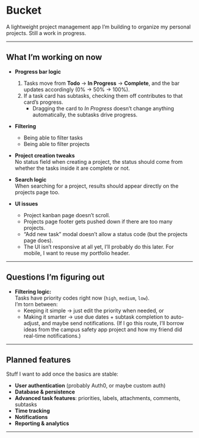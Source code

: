 # Bucket

A lightweight project management app I’m building to organize my personal projects.
Still a work in progress.

---

## What I’m working on now

- **Progress bar logic**

  1. Tasks move from **Todo** → **In Progress** → **Complete**, and the bar updates accordingly (0% → 50% → 100%).
  2. If a task card has subtasks, checking them off contributes to that card’s progress.
     - Dragging the card to _In Progress_ doesn’t change anything automatically, the subtasks drive progress.

- **Filtering**

  - Being able to filter tasks
  - Being able to filter projects

- **Project creation tweaks**  
  No status field when creating a project, the status should come from whether the tasks inside it are complete or not.

- **Search logic**  
  When searching for a project, results should appear directly on the projects page too.

- **UI issues**
  - Project kanban page doesn’t scroll.
  - Projects page footer gets pushed down if there are too many projects.
  - “Add new task” modal doesn’t allow a status code (but the projects page does).
  - The UI isn’t responsive at all yet, I’ll probably do this later. For mobile, I want to reuse my portfolio header.

---

## Questions I’m figuring out

- **Filtering logic:**  
  Tasks have priority codes right now (`high`, `medium`, `low`).  
  I’m torn between:
  - Keeping it simple → just edit the priority when needed, or
  - Making it smarter → use due dates + subtask completion to auto-adjust, and maybe send notifications. (If I go this route, I’ll borrow ideas from the campus safety app project and how my friend did real-time notifications.)

---

## Planned features

Stuff I want to add once the basics are stable:

- **User authentication** (probably Auth0, or maybe custom auth)
- **Database & persistence**
- **Advanced task features**: priorities, labels, attachments, comments, subtasks
- **Time tracking**
- **Notifications**
- **Reporting & analytics**

---
